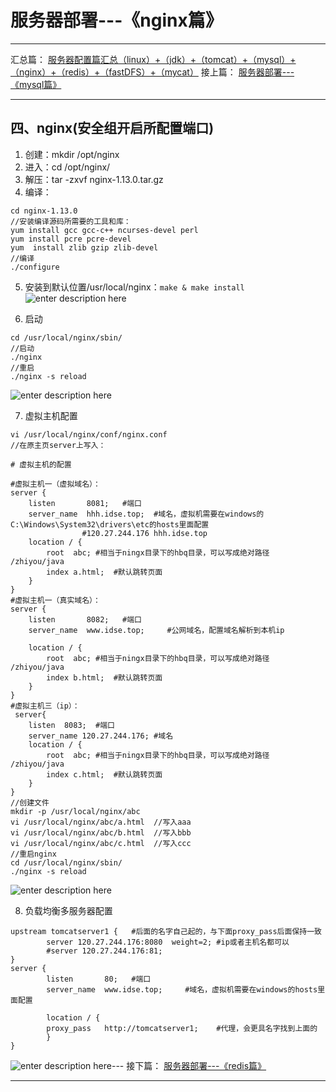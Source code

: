 ﻿# 服务器部署---《nginx篇》
---
汇总篇：
[服务器配置篇汇总（linux）+（jdk）+（tomcat）+（mysql）+（nginx）+（redis）+（fastDFS）+（mycat）](https://blog.csdn.net/qq_39231769/article/details/102571074)
接上篇：
[服务器部署---《mysql篇》](https://blog.csdn.net/qq_39231769/article/details/102649910)

---
## 四、nginx(安全组开启所配置端口)
1. 创建：mkdir /opt/nginx
2. 进入：cd /opt/nginx/
3. 解压：tar -zxvf nginx-1.13.0.tar.gz 
4. 编译：
```javascript?linenums
cd nginx-1.13.0
//安装编译源码所需要的工具和库：
yum install gcc gcc-c++ ncurses-devel perl 
yum install pcre pcre-devel
yum  install zlib gzip zlib-devel
//编译
./configure 
```
5. 安装到默认位置/usr/local/nginx：`make & make install`
![enter description here](https://imgconvert.csdnimg.cn/aHR0cDovL2hicS5pZHNlLnRvcC9ibG9nLzE1NzA5NTc1NDQ3NjgucG5n?x-oss-process=image/format,png)

6. 启动
```javascript?linenums
cd /usr/local/nginx/sbin/
//启动
./nginx
//重启
./nginx -s reload
```
![enter description here](https://imgconvert.csdnimg.cn/aHR0cDovL2hicS5pZHNlLnRvcC9ibG9nLzE1NzA5NTc4ODkxMTUucG5n?x-oss-process=image/format,png)

7. 虚拟主机配置
```javascript?linenums
vi /usr/local/nginx/conf/nginx.conf
//在原主页server上写入：

# 虚拟主机的配置

#虚拟主机一（虚拟域名）：
server { 
	listen       8081;   #端口
	server_name  hhh.idse.top;	#域名，虚拟机需要在windows的C:\Windows\System32\drivers\etc的hosts里面配置
				#120.27.244.176 hhh.idse.top
	location / {  
		root  abc; #相当于ningx目录下的hbq目录，可以写成绝对路径  /zhiyou/java 
		index a.html;  #默认跳转页面
	} 
}
#虚拟主机一（真实域名）：
server { 
	listen       8082;   #端口
	server_name  www.idse.top;     #公网域名，配置域名解析到本机ip
       
	location / {  
		root  abc; #相当于ningx目录下的hbq目录，可以写成绝对路径  /zhiyou/java 
		index b.html;  #默认跳转页面
	} 
}
#虚拟主机三（ip）：
 server{ 
	listen	8083;  #端口
	server_name 120.27.244.176; #域名        
	location / {  
		root  abc; #相当于ningx目录下的hbq目录，可以写成绝对路径  /zhiyou/java 
		index c.html;  #默认跳转页面
	}        
}
//创建文件
mkdir -p /usr/local/nginx/abc
vi /usr/local/nginx/abc/a.html  //写入aaa
vi /usr/local/nginx/abc/b.html  //写入bbb
vi /usr/local/nginx/abc/c.html  //写入ccc
//重启nginx
cd /usr/local/nginx/sbin/
./nginx -s reload
```
![enter description here](https://imgconvert.csdnimg.cn/aHR0cDovL2hicS5pZHNlLnRvcC9ibG9nLzE1NzA5Njk1Njc0MjMucG5n?x-oss-process=image/format,png)

8. 负载均衡多服务器配置
```javascript?linenums
upstream tomcatserver1 {   #后面的名字自己起的，与下面proxy_pass后面保持一致
        server 120.27.244.176:8080  weight=2; #ip或者主机名都可以
        #server 120.27.244.176:81;
}
server {
        listen       80;   #端口
        server_name  www.idse.top;     #域名，虚拟机需要在windows的hosts里面配置

        location / {
        proxy_pass   http://tomcatserver1;    #代理，会更具名字找到上面的
        }
}

```
![enter description here](https://imgconvert.csdnimg.cn/aHR0cDovL2hicS5pZHNlLnRvcC9ibG9nLzE1NzA5NzA1ODUzNDMucG5n?x-oss-process=image/format,png)---
接下篇：
[服务器部署---《redis篇》](https://blog.csdn.net/qq_39231769/article/details/102649996)

---
